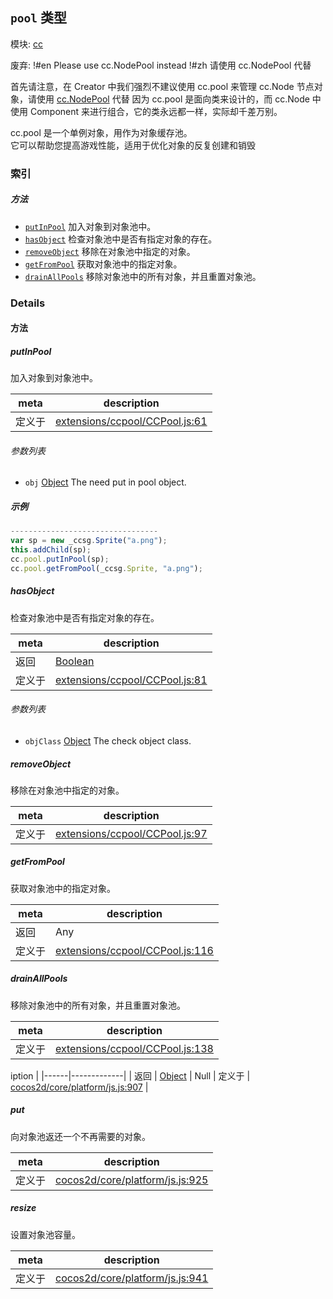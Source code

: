 ## `pool` 类型



模块: [cc](../modules/cc.md)

废弃: !#en Please use cc.NodePool instead !#zh 请使用 cc.NodePool 代替

首先请注意，在 Creator 中我们强烈不建议使用 cc.pool 来管理 cc.Node 节点对象，请使用 <a href="../classes/NodePool.html" class="crosslink">cc.NodePool</a> 代替
因为 cc.pool 是面向类来设计的，而 cc.Node 中使用 Component 来进行组合，它的类永远都一样，实际却千差万别。

cc.pool 是一个单例对象，用作为对象缓存池。<br/>
它可以帮助您提高游戏性能，适用于优化对象的反复创建和销毁<br/>


### 索引



##### 方法

  - [`putInPool`](#putinpool) 加入对象到对象池中。
  - [`hasObject`](#hasobject) 检查对象池中是否有指定对象的存在。
  - [`removeObject`](#removeobject) 移除在对象池中指定的对象。
  - [`getFromPool`](#getfrompool) 获取对象池中的指定对象。
  - [`drainAllPools`](#drainallpools) 移除对象池中的所有对象，并且重置对象池。



### Details




<!-- Method Block -->
#### 方法


##### putInPool

加入对象到对象池中。

| meta | description |
|------|-------------|
| 定义于 | [extensions/ccpool/CCPool.js:61](https://github.com/cocos-creator/engine/blob/d6ec4c03aa86f40af14d21ef9f059fed5e540c58/extensions/ccpool/CCPool.js#L61) |

###### 参数列表
- `obj` <a href="https://developer.mozilla.org/en/JavaScript/Reference/Global_Objects/Object" class="crosslink external" target="_blank">Object</a> The need put in pool object.

##### 示例

```js
---------------------------------
var sp = new _ccsg.Sprite("a.png");
this.addChild(sp);
cc.pool.putInPool(sp);
cc.pool.getFromPool(_ccsg.Sprite, "a.png");

```

##### hasObject

检查对象池中是否有指定对象的存在。

| meta | description |
|------|-------------|
| 返回 | <a href="https://developer.mozilla.org/en/JavaScript/Reference/Global_Objects/Boolean" class="crosslink external" target="_blank">Boolean</a> 
| 定义于 | [extensions/ccpool/CCPool.js:81](https://github.com/cocos-creator/engine/blob/d6ec4c03aa86f40af14d21ef9f059fed5e540c58/extensions/ccpool/CCPool.js#L81) |

###### 参数列表
- `objClass` <a href="https://developer.mozilla.org/en/JavaScript/Reference/Global_Objects/Object" class="crosslink external" target="_blank">Object</a> The check object class.


##### removeObject

移除在对象池中指定的对象。

| meta | description |
|------|-------------|
| 定义于 | [extensions/ccpool/CCPool.js:97](https://github.com/cocos-creator/engine/blob/d6ec4c03aa86f40af14d21ef9f059fed5e540c58/extensions/ccpool/CCPool.js#L97) |



##### getFromPool

获取对象池中的指定对象。

| meta | description |
|------|-------------|
| 返回 | Any 
| 定义于 | [extensions/ccpool/CCPool.js:116](https://github.com/cocos-creator/engine/blob/d6ec4c03aa86f40af14d21ef9f059fed5e540c58/extensions/ccpool/CCPool.js#L116) |



##### drainAllPools

移除对象池中的所有对象，并且重置对象池。

| meta | description |
|------|-------------|
| 定义于 | [extensions/ccpool/CCPool.js:138](https://github.com/cocos-creator/engine/blob/d6ec4c03aa86f40af14d21ef9f059fed5e540c58/extensions/ccpool/CCPool.js#L138) |




iption |
|------|-------------|
| 返回 | <a href="https://developer.mozilla.org/en/JavaScript/Reference/Global_Objects/Object" class="crosslink external" target="_blank">Object</a> &#124; Null 
| 定义于 | [cocos2d/core/platform/js.js:907](https://github.com/cocos-creator/engine/blob/d6ec4c03aa86f40af14d21ef9f059fed5e540c58/cocos2d/core/platform/js.js#L907) |



##### put

向对象池返还一个不再需要的对象。

| meta | description |
|------|-------------|
| 定义于 | [cocos2d/core/platform/js.js:925](https://github.com/cocos-creator/engine/blob/d6ec4c03aa86f40af14d21ef9f059fed5e540c58/cocos2d/core/platform/js.js#L925) |



##### resize

设置对象池容量。

| meta | description |
|------|-------------|
| 定义于 | [cocos2d/core/platform/js.js:941](https://github.com/cocos-creator/engine/blob/d6ec4c03aa86f40af14d21ef9f059fed5e540c58/cocos2d/core/platform/js.js#L941) |




